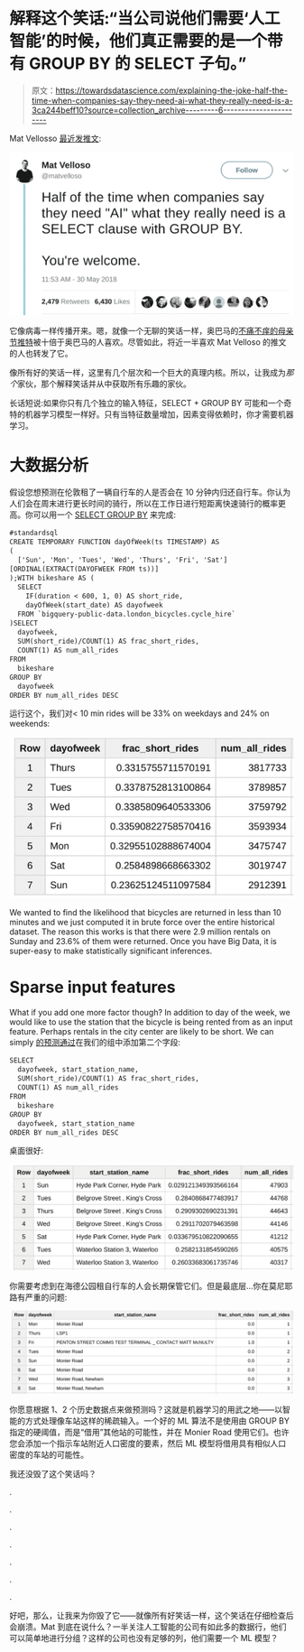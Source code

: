 # 解释这个笑话:“当公司说他们需要‘人工智能’的时候，他们真正需要的是一个带有 GROUP BY 的 SELECT 子句。”

> 原文：<https://towardsdatascience.com/explaining-the-joke-half-the-time-when-companies-say-they-need-ai-what-they-really-need-is-a-3ca244beff10?source=collection_archive---------6----------------------->

Mat Vellosso [最近发推文](https://twitter.com/matvelloso/status/1001899539484192768):

![](img/11ab7ee569002203b2b0b8fd85cf90b2.png)

它像病毒一样传播开来。嗯，就像一个无聊的笑话一样，奥巴马的[不痛不痒的母亲节推特](https://twitter.com/BarackObama/status/995673081531248642)被十倍于奥巴马的人喜欢。尽管如此，将近一半喜欢 Mat Velloso 的推文的人也转发了它。

像所有好的笑话一样，这里有几个层次和一个巨大的真理内核。所以，让我成为*那个*家伙，那个解释笑话并从中获取所有乐趣的家伙。

长话短说:如果你只有几个独立的输入特征，SELECT + GROUP BY 可能和一个奇特的机器学习模型一样好。只有当特征数量增加，因素变得依赖时，你才需要机器学习。

# 大数据分析

假设您想预测在伦敦租了一辆自行车的人是否会在 10 分钟内归还自行车。你认为人们会在周末进行更长时间的骑行，所以在工作日进行短距离快速骑行的概率更高。你可以用一个 [SELECT GROUP BY](https://bigquery.cloud.google.com/savedquery/611527277052:10576bf5b79d42b5a832f73341934800) 来完成:

```
#standardsql
CREATE TEMPORARY FUNCTION dayOfWeek(ts TIMESTAMP) AS
(
  ['Sun', 'Mon', 'Tues', 'Wed', 'Thurs', 'Fri', 'Sat'][ORDINAL(EXTRACT(DAYOFWEEK FROM ts))]
);WITH bikeshare AS (
  SELECT
    IF(duration < 600, 1, 0) AS short_ride,
    dayOfWeek(start_date) AS dayofweek
  FROM `bigquery-public-data.london_bicycles.cycle_hire`
)SELECT 
  dayofweek,
  SUM(short_ride)/COUNT(1) AS frac_short_rides,
  COUNT(1) AS num_all_rides
FROM
  bikeshare
GROUP BY
  dayofweek
ORDER BY num_all_rides DESC
```

运行这个，我们对< 10 min rides will be 33% on weekdays and 24% on weekends:

![](img/09929939b448c6ac17c762baa8261046.png)

We wanted to find the likelihood that bicycles are returned in less than 10 minutes and we just computed it in brute force over the entire historical dataset. The reason this works is that there were 2.9 million rentals on Sunday and 23.6% of them were returned. Once you have Big Data, it is super-easy to make statistically significant inferences.

# Sparse input features

What if you add one more factor though? In addition to day of the week, we would like to use the station that the bicycle is being rented from as an input feature. Perhaps rentals in the city center are likely to be short. We can simply [的预测通过](https://bigquery.cloud.google.com/savedquery/611527277052:2170daa17d4d457aaf81d28874bac1a7)在我们的组中添加第二个字段:

```
SELECT 
  dayofweek, start_station_name,
  SUM(short_ride)/COUNT(1) AS frac_short_rides,
  COUNT(1) AS num_all_rides
FROM
  bikeshare
GROUP BY
  dayofweek, start_station_name
ORDER BY num_all_rides DESC
```

桌面很好:

![](img/cc08f4c5d8cfb7fc2b26e559ed912712.png)

你需要考虑到在海德公园租自行车的人会长期保管它们。但是最底层…你在莫尼耶路有严重的问题:

![](img/88e191bd3bc02938809e22458f4f7e86.png)

你愿意根据 1、2 个历史数据点来做预测吗？这就是机器学习的用武之地——以智能的方式处理像车站这样的稀疏输入。一个好的 ML 算法不是使用由 GROUP BY 指定的硬阈值，而是“借用”其他站的可能性，并在 Monier Road 使用它们。也许您会添加一个指示车站附近人口密度的要素，然后 ML 模型将借用具有相似人口密度的车站的可能性。

我还没毁了这个笑话吗？

.

.

.

.

.

.

.

好吧，那么，让我来为你毁了它——就像所有好笑话一样，这个笑话在仔细检查后会崩溃。Mat 到底在说什么？一半关注人工智能的公司有如此多的数据行，他们可以简单地进行分组？这样的公司也没有足够的列，他们需要一个 ML 模型？